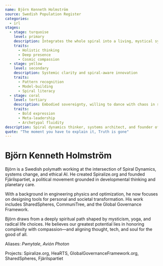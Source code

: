 ```yaml
---
name: Björn Kenneth Holmström
source: Swedish Population Register
categories:
  - irl
stages:
  - stage: turquoise
    level: primary
    description: Integrates the whole spiral into a living, mystical systems vision
    traits:
      - Holistic thinking
      - Deep presence
      - Cosmic compassion
  - stage: yellow
    level: secondary
    description: Systemic clarity and spiral-aware innovation
    traits:
      - Pattern recognition
      - Model-building
      - Spiral literacy
  - stage: coral
    level: tertiary
    description: Embodied sovereignty, willing to dance with chaos in service of emergence
    traits:
      - Bold expression
      - Meta-leadership
      - Archetypal fluidity
description: Spiral dynamics thinker, systems architect, and founder of Fjärilspartiet. Bridges holistic insight with applied technology and creative action.
quote: "The moment you have to explain it, Truth is gone"
---
```


# Björn Kenneth Holmström

Björn is a Swedish polymath working at the intersection of Spiral Dynamics, systems change, and ethical AI. He created Spiralize.org and founded Fjärilspartiet, a political movement grounded in developmental thinking and planetary care. 

With a background in engineering physics and optimization, he now focuses on designing tools for personal and societal transformation. His work includes SharedSpheres, CommuniTree, and the Global Governance Framework.

Björn draws from a deeply spiritual path shaped by mysticism, yoga, and radical life choices. He believes our greatest potential lies in honoring complexity with compassion—and aligning thought, tech, and soul for the good of all.

Aliases: *Pwnytale*, *Avión Photon*

Projects: Spiralize.org, HeaRTS, GlobalGovernanceFramework.org, SharedSpheres, Fjärilspartiet



